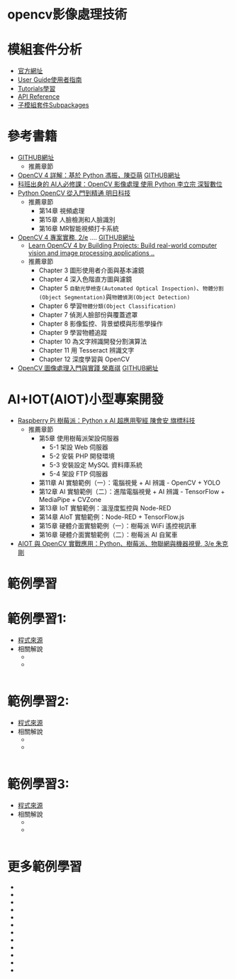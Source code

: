 # opencv影像處理技術
# 模組套件分析
- [官方網址](https://opencv.org/)
- [User Guide使用者指南]()
- [Tutorials學習]()
- [API Reference]()
- [子模組套件Subpackages](https://docs.opencv.org/4.x/modules.html)
# 參考書籍
- []() [GITHUB網址]()
  - 推薦章節
- [OpenCV 4 詳解：基於 Python 馮振，陳亞萌](https://www.tenlong.com.tw/products/9787115566034?list_name=srh) [GITHUB網址](https://github.com/fengzhenHIT/learnOpenCV4_Python)
- [科班出身的 AI人必修課：OpenCV 影像處理 使用 Python  李立宗  深智數位](https://www.tenlong.com.tw/products/9789869807296?list_name=srh)
- [Python OpenCV 從入門到精通 明日科技](https://www.tenlong.com.tw/products/9787302583615?list_name=srh) 
  - 推薦章節
    - 第14章 視頻處理 
    - 第15章 人臉檢測和人臉識別
    - 第16章 MR智能視頻打卡系統
- [OpenCV 4 專案實務, 2/e](https://www.tenlong.com.tw/products/9789865022907?list_name=srh) ....    [GITHUB網址](https://github.com/PacktPublishing/Learn-OpenCV-4-By-Building-Projects-Second-Edition)
  - [Learn OpenCV 4 by Building Projects: Build real-world computer vision and image processing applications ..](https://www.packtpub.com/product/learn-opencv-4-by-building-projects-second-edition/9781789341225)
  - 推薦章節
    - Chapter 3 圖形使用者介面與基本濾鏡
    - Chapter 4 深入色階直方圖與濾鏡
    - Chapter 5 `自動光學檢查(Automated Optical Inspection)`、`物體分割(Object Segmentation)`與`物體偵測(Object Detection)`
    - Chapter 6 學習`物體分類(Object Classification)`
    - Chapter 7 偵測人臉部份與覆蓋遮罩
    - Chapter 8 影像監控、背景塑模與形態學操作
    - Chapter 9 學習物體追蹤
    - Chapter 10 為文字辨識開發分割演算法
    - Chapter 11 用 Tesseract 辨識文字
    - Chapter 12 深度學習與 OpenCV
- [OpenCV 圖像處理入門與實踐 榮嘉祺](https://www.tenlong.com.tw/products/9787115570567?list_name=srh) [GITHUB網址]()

# AI+IOT(AIOT)小型專案開發 
- [Raspberry Pi 樹莓派：Python x AI 超應用聖經  陳會安 旗標科技](https://www.tenlong.com.tw/products/9789863126997?list_name=sp)
  - 推薦章節
    - 第5章 使用樹莓派架設伺服器
      - 5-1 架設 Web 伺服器
      - 5-2 安裝 PHP 開發環境
      - 5-3 安裝設定 MySQL 資料庫系統
      - 5-4 架設 FTP 伺服器
    - 第11章 AI 實驗範例（一）：電腦視覺 + AI 辨識 - OpenCV + YOLO
    - 第12章 AI 實驗範例（二）：進階電腦視覺 + AI 辨識 - TensorFlow + MediaPipe + CVZone
    - 第13章 IoT 實驗範例：溫溼度監控與 Node-RED
    - 第14章 AIoT 實驗範例：Node-RED + TensorFlow.js
    - 第15章 硬體介面實驗範例（一）：樹莓派 WiFi 遙控視訊車
    - 第16章 硬體介面實驗範例（二）：樹莓派 AI 自駕車
- [AIOT 與 OpenCV 實戰應用：Python、樹莓派、物聯網與機器視覺, 3/e 朱克剛](https://www.tenlong.com.tw/products/9786263240193?list_name=srh)

# 範例學習
# 範例學習1:
- [程式來源]()
- 相關解說
  - []()
  - []()
```python

```
# 範例學習2:
- [程式來源]()
- 相關解說
  - []()
  - []()
```python

```
# 範例學習3:
- [程式來源]()
- 相關解說
  - []()
  - []()
```python

```
# 更多範例學習
- []()
- []()
- []()
- []()
- []()
- []()
- []()
- []()
- []()
- []()
- []()
- []()
